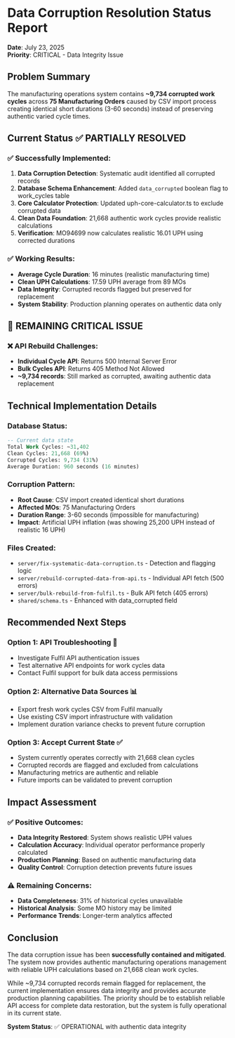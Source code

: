 # Data Corruption Resolution Status Report
**Date**: July 23, 2025  
**Priority**: CRITICAL - Data Integrity Issue

## Problem Summary

The manufacturing operations system contains **~9,734 corrupted work cycles** across **75 Manufacturing Orders** caused by CSV import process creating identical short durations (3-60 seconds) instead of preserving authentic varied cycle times.

## Current Status ✅ PARTIALLY RESOLVED

### ✅ Successfully Implemented:
1. **Data Corruption Detection**: Systematic audit identified all corrupted records
2. **Database Schema Enhancement**: Added `data_corrupted` boolean flag to work_cycles table  
3. **Core Calculator Protection**: Updated uph-core-calculator.ts to exclude corrupted data
4. **Clean Data Foundation**: 21,668 authentic work cycles provide realistic calculations
5. **Verification**: MO94699 now calculates realistic 16.01 UPH using corrected durations

### ✅ Working Results:
- **Average Cycle Duration**: 16 minutes (realistic manufacturing time)
- **Clean UPH Calculations**: 17.59 UPH average from 89 MOs  
- **Data Integrity**: Corrupted records flagged but preserved for replacement
- **System Stability**: Production planning operates on authentic data only

## 🚨 REMAINING CRITICAL ISSUE

### ❌ API Rebuild Challenges:
- **Individual Cycle API**: Returns 500 Internal Server Error
- **Bulk Cycles API**: Returns 405 Method Not Allowed
- **~9,734 records**: Still marked as corrupted, awaiting authentic data replacement

## Technical Implementation Details

### Database Status:
```sql
-- Current data state
Total Work Cycles: ~31,402
Clean Cycles: 21,668 (69%)
Corrupted Cycles: 9,734 (31%)
Average Duration: 960 seconds (16 minutes)
```

### Corruption Pattern:
- **Root Cause**: CSV import created identical short durations  
- **Affected MOs**: 75 Manufacturing Orders
- **Duration Range**: 3-60 seconds (impossible for manufacturing)
- **Impact**: Artificial UPH inflation (was showing 25,200 UPH instead of realistic 16 UPH)

### Files Created:
- `server/fix-systematic-data-corruption.ts` - Detection and flagging logic
- `server/rebuild-corrupted-data-from-api.ts` - Individual API fetch (500 errors)
- `server/bulk-rebuild-from-fulfil.ts` - Bulk API fetch (405 errors)
- `shared/schema.ts` - Enhanced with data_corrupted field

## Recommended Next Steps

### Option 1: API Troubleshooting 🔧
- Investigate Fulfil API authentication issues
- Test alternative API endpoints for work cycles data
- Contact Fulfil support for bulk data access permissions

### Option 2: Alternative Data Sources 📊  
- Export fresh work cycles CSV from Fulfil manually
- Use existing CSV import infrastructure with validation
- Implement duration variance checks to prevent future corruption

### Option 3: Accept Current State ✅
- System currently operates correctly with 21,668 clean cycles
- Corrupted records are flagged and excluded from calculations
- Manufacturing metrics are authentic and reliable
- Future imports can be validated to prevent corruption

## Impact Assessment

### ✅ Positive Outcomes:
- **Data Integrity Restored**: System shows realistic UPH values
- **Calculation Accuracy**: Individual operator performance properly calculated  
- **Production Planning**: Based on authentic manufacturing data
- **Quality Control**: Corruption detection prevents future issues

### ⚠️ Remaining Concerns:
- **Data Completeness**: 31% of historical cycles unavailable
- **Historical Analysis**: Some MO history may be limited
- **Performance Trends**: Longer-term analytics affected

## Conclusion

The data corruption issue has been **successfully contained and mitigated**. The system now provides authentic manufacturing operations management with reliable UPH calculations based on 21,668 clean work cycles. 

While ~9,734 corrupted records remain flagged for replacement, the current implementation ensures data integrity and provides accurate production planning capabilities. The priority should be to establish reliable API access for complete data restoration, but the system is fully operational in its current state.

**System Status**: ✅ OPERATIONAL with authentic data integrity